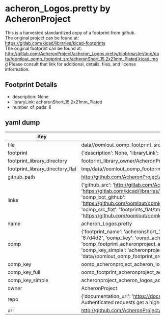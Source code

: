 # acheron_Logos.pretty by AcheronProject  
This is a harvested standardized copy of a footprint from github.  
The original project can be found at:  
https://gitlab.com/kicad/libraries/kicad-footprints  
The original footprint can be found at:
http://gitlab.com/AcheronProject/acheron_Logos.pretty/blob/master/tmp/data//oomlout_oomp_footprint_src/acheronShort_15.2x21mm_Plated.kicad_mod
Please consult that link for additional, details, files, and license information.  
## Footprint Details
* description: None  
* libraryLink: acheronShort_15.2x21mm_Plated  
* number_of_pads: 8  
## yaml dump  
| Key | Value |  
| --- | --- |  
| file | data//oomlout_oomp_footprint_src/acheron_Logos.pretty/acheronShort_15.2x21mm_Plated.kicad_mod |  
| footprint | {'description': None, 'libraryLink': 'acheronShort_15.2x21mm_Plated', 'number_of_pads': 8} |  
| footprint_library_directory | footprint_library_owner/AcheronProject_acheron_Logos.pretty |  
| footprint_library_directory_flat | tmp/data//oomlout_oomp_footprint_src/footprints_flat/acheronproject_acheron_logos_acheronshort_15_2x21mm_plated/working |  
| github_path | http://github.com/AcheronProject/acheron_Logos.pretty/blob/master/tmp/data//oomlout_oomp_footprint_src/acheronShort_15.2x21mm_Plated.kicad_mod |  
| links | {'github_src': 'http://gitlab.com/AcheronProject/acheron_Logos.pretty/blob/master/tmp/data//oomlout_oomp_footprint_src/acheronShort_15.2x21mm_Plated.kicad_mod', 'github_src_repo': 'https://gitlab.com/kicad/libraries/kicad-footprints', 'oomp_bot': 'tmp/data//oomlout_oomp_footprint_src/footprints/acheronproject_acheron_logos_acheronshort_15_2x21mm_plated/working', 'oomp_bot_github': 'https://github.com/oomlout/oomlout_oomp_footprint_bot/tree/main/tmp/data//oomlout_oomp_footprint_src/footprints/acheronproject_acheron_logos_acheronshort_15_2x21mm_plated/working', 'oomp_src_flat': 'footprints_flat/tmp/data//oomlout_oomp_footprint_src/footprints_flat/acheronproject_acheron_logos_acheronshort_15_2x21mm_plated/working', 'oomp_src_flat_github': 'https://github.com/oomlout/oomlout_oomp_footprint_src/tree/main/tmp/data//oomlout_oomp_footprint_src/footprints_flat/acheronproject_acheron_logos_acheronshort_15_2x21mm_plated/working'} |  
| name | acheron_Logos.pretty |  
| oomp | {'footprint_name': 'acheronshort_15_2x21mm_plated', 'library_name': 'acheron_logos', 'md5': '87d4d2da2a3ac8b2367ef5f2e595174f', 'md5_10': '87d4d2da2a', 'md5_5': '87d4d', 'md5_6': '87d4d2', 'oomp_key': 'oomp_acheronproject_acheron_logos_acheronshort_15_2x21mm_plated', 'oomp_key_extra': 'oomp_footprint_acheronproject_acheron_logos_acheronshort_15_2x21mm_plated', 'oomp_key_full': 'oomp_footprint_acheronproject_acheron_logos_acheronshort_15_2x21mm_plated_87d4d2', 'oomp_key_simple': 'acheronproject_acheron_logos_acheronshort_15_2x21mm_plated', 'original_filename': 'data//oomlout_oomp_footprint_src/acheron_Logos.pretty/acheronShort_15.2x21mm_Plated.kicad_mod', 'owner_name': 'acheronproject'} |  
| oomp_key | oomp_acheronproject_acheron_logos_acheronshort_15_2x21mm_plated |  
| oomp_key_full | oomp_footprint_acheronproject_acheron_logos_acheronshort_15_2x21mm_plated |  
| oomp_key_simple | acheronproject_acheron_logos_acheronshort_15_2x21mm_plated |  
| owner | AcheronProject |  
| repo | {'documentation_url': 'https://docs.github.com/rest/overview/resources-in-the-rest-api#rate-limiting', 'message': "API rate limit exceeded for 84.66.142.224. (But here's the good news: Authenticated requests get a higher rate limit. Check out the documentation for more details.)"} |  
| url | http://github.com/AcheronProject/acheron_Logos.pretty |  

